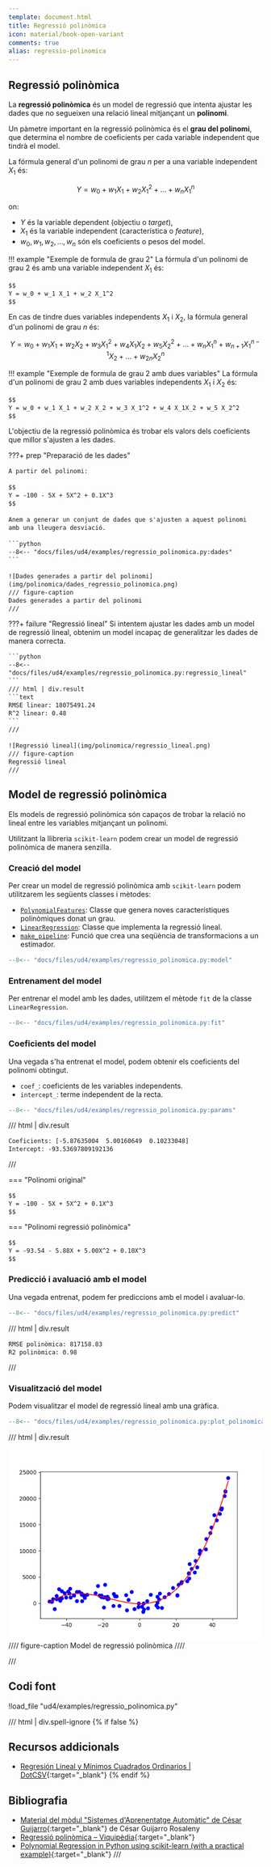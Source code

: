 ```yaml
---
template: document.html
title: Regressió polinòmica
icon: material/book-open-variant
comments: true
alias: regressio-polinomica
---
```



## Regressió polinòmica
La __regressió polinòmica__ és un model de regressió que intenta ajustar les dades
que no segueixen una relació lineal mitjançant un __polinomi__.

Un pàmetre important en la regressió polinòmica és el __grau del polinomi__,
que determina el nombre de coeficients per cada variable independent
que tindrà el model.

La fórmula general d'un polinomi de grau $n$ per a una variable independent $X_1$ és:

$$
Y = w_0 + w_1 X_1 + w_2 X_1^2 + \ldots + w_n X_1^n
$$

on:

- $Y$ és la variable dependent (objectiu o _target_),
- $X_1$ és la variable independent (característica o _feature_),
- $w_0, w_1, w_2, \ldots, w_n$ són els coeficients o pesos del model.


!!! example "Exemple de formula de grau 2"
    La fórmula d'un polinomi de grau 2 és amb una variable independent $X_1$ és:

    $$
    Y = w_0 + w_1 X_1 + w_2 X_1^2
    $$


En cas de tindre dues variables independents $X_1$ i $X_2$, la fórmula general d'un polinomi de grau $n$ és:

$$
Y = w_0 + w_1 X_1 + w_2 X_2 + w_3 X_1^2 + w_4 X_1X_2 + w_5 X_2^2 + \ldots + w_n X_1^n + w_{n+1} X_1^{n-1}X_2 + \ldots + w_{2n} X_2^n
$$

!!! example "Exemple de formula de grau 2 amb dues variables"
    La fórmula d'un polinomi de grau 2 amb dues variables independents $X_1$ i $X_2$ és:

    $$
    Y = w_0 + w_1 X_1 + w_2 X_2 + w_3 X_1^2 + w_4 X_1X_2 + w_5 X_2^2
    $$


L'objectiu de la regressió polinòmica és trobar els valors dels coeficients que
millor s'ajusten a les dades.


???+ prep "Preparació de les dades"

    A partir del polinomi:

    $$
    Y = -100 - 5X + 5X^2 + 0.1X^3
    $$

    Anem a generar un conjunt de dades que s'ajusten a aquest polinomi
    amb una lleugera desviació.

    ```python
    --8<-- "docs/files/ud4/examples/regressio_polinomica.py:dades"
    ```

    ![Dades generades a partir del polinomi](img/polinomica/dades_regressio_polinomica.png)
    /// figure-caption
    Dades generades a partir del polinomi
    ///

???+ failure "Regressió lineal"
    Si intentem ajustar les dades amb un model de regressió lineal,
    obtenim un model incapaç de generalitzar les dades de manera correcta.

    ```python
    --8<-- "docs/files/ud4/examples/regressio_polinomica.py:regressio_lineal"
    ```
    /// html | div.result
    ```text
    RMSE linear: 18075491.24
    R^2 linear: 0.48
    ```
    ///

    ![Regressió lineal](img/polinomica/regressio_lineal.png)
    /// figure-caption
    Regressió lineal
    ///

## Model de regressió polinòmica
Els models de regressió polinòmica són capaços
de trobar la relació no lineal entre les variables
mitjançant un polinomi.

Utilitzant la llibreria `scikit-learn` podem crear un model
de regressió polinòmica de manera senzilla.

### Creació del model
Per crear un model de regressió polinòmica amb `scikit-learn` podem
utilitzarem les següents classes i mètodes:

- [`PolynomialFeatures`][PolynomialFeatures]: Classe que genera noves característiques polinòmiques donat un grau.
- [`LinearRegression`][LinearRegression]: Classe que implementa la regressió lineal.
- [`make_pipeline`][make_pipeline]: Funció que crea una seqüència de transformacions a un estimador.

[PolynomialFeatures]: https://scikit-learn.org/stable/modules/generated/sklearn.preprocessing.PolynomialFeatures.html
[LinearRegression]: https://scikit-learn.org/stable/modules/generated/sklearn.linear_model.LinearRegression.html
[make_pipeline]: https://scikit-learn.org/stable/modules/generated/sklearn.pipeline.make_pipeline.html


```python
--8<-- "docs/files/ud4/examples/regressio_polinomica.py:model"
```

### Entrenament del model
Per entrenar el model amb les dades, utilitzem el mètode `fit` de la classe `LinearRegression`.

```python
--8<-- "docs/files/ud4/examples/regressio_polinomica.py:fit"
```

### Coeficients del model
Una vegada s'ha entrenat el model, podem obtenir els coeficients del polinomi
obtingut.

- `coef_`: coeficients de les variables independents.
- `intercept_`: terme independent de la recta.

```python
--8<-- "docs/files/ud4/examples/regressio_polinomica.py:params"
```
/// html | div.result
```
Coeficients: [-5.87635004  5.00160649  0.10233048]
Intercept: -93.53697809192136
```
///

=== "Polinomi original"

    $$
    Y = -100 - 5X + 5X^2 + 0.1X^3
    $$

=== "Polinomi regressió polinòmica"

    $$
    Y = -93.54 - 5.88X + 5.00X^2 + 0.10X^3
    $$


### Predicció i avaluació amb el model
Una vegada entrenat, podem fer prediccions amb el model i avaluar-lo.

```python
--8<-- "docs/files/ud4/examples/regressio_polinomica.py:predict"
```
/// html | div.result
```
RMSE polinòmica: 817158.83
R2 polinòmica: 0.98
```
///

### Visualització del model
Podem visualitzar el model de regressió lineal amb una gràfica.

```python
--8<-- "docs/files/ud4/examples/regressio_polinomica.py:plot_polinomica"
```
/// html | div.result

![Model de regressió polinòmica](img/polinomica/regressio_polinomica.png)
//// figure-caption
Model de regressió polinòmica
////

///

## Codi font
!load_file "ud4/examples/regressio_polinomica.py"
    
/// html | div.spell-ignore
{% if false %}
## Recursos addicionals
- [Regresión Lineal y Mínimos Cuadrados Ordinarios | DotCSV](https://www.youtube.com/watch?v=k964_uNn3l0){:target="_blank"}
{% endif %}

## Bibliografia
- [Material del mòdul "Sistemes d'Aprenentatge Automàtic" de César Guijarro](https://cesguiro.es/){:target="_blank"} de César Guijarro Rosaleny
- [Regressió polinòmica – Viquipèdia](https://ca.wikipedia.org/wiki/Regressi%C3%B3_polin%C3%B2mica){:target="_blank"}
- [Polynomial Regression in Python using scikit-learn (with a practical example)](https://data36.com/polynomial-regression-python-scikit-learn/){:target="_blank"}
///
